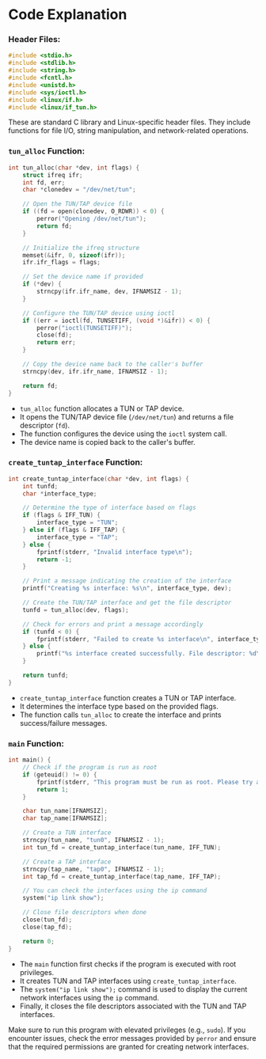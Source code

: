 # Code Explanation

### Header Files:
```c
#include <stdio.h>
#include <stdlib.h>
#include <string.h>
#include <fcntl.h>
#include <unistd.h>
#include <sys/ioctl.h>
#include <linux/if.h>
#include <linux/if_tun.h>
```
These are standard C library and Linux-specific header files. They include functions for file I/O, string manipulation, and network-related operations.

### `tun_alloc` Function:
```c
int tun_alloc(char *dev, int flags) {
    struct ifreq ifr;
    int fd, err;
    char *clonedev = "/dev/net/tun";

    // Open the TUN/TAP device file
    if ((fd = open(clonedev, O_RDWR)) < 0) {
        perror("Opening /dev/net/tun");
        return fd;
    }

    // Initialize the ifreq structure
    memset(&ifr, 0, sizeof(ifr));
    ifr.ifr_flags = flags;

    // Set the device name if provided
    if (*dev) {
        strncpy(ifr.ifr_name, dev, IFNAMSIZ - 1);
    }

    // Configure the TUN/TAP device using ioctl
    if ((err = ioctl(fd, TUNSETIFF, (void *)&ifr)) < 0) {
        perror("ioctl(TUNSETIFF)");
        close(fd);
        return err;
    }

    // Copy the device name back to the caller's buffer
    strncpy(dev, ifr.ifr_name, IFNAMSIZ - 1);

    return fd;
}
```
- `tun_alloc` function allocates a TUN or TAP device.
- It opens the TUN/TAP device file (`/dev/net/tun`) and returns a file descriptor (`fd`).
- The function configures the device using the `ioctl` system call.
- The device name is copied back to the caller's buffer.

### `create_tuntap_interface` Function:
```c
int create_tuntap_interface(char *dev, int flags) {
    int tunfd;
    char *interface_type;

    // Determine the type of interface based on flags
    if (flags & IFF_TUN) {
        interface_type = "TUN";
    } else if (flags & IFF_TAP) {
        interface_type = "TAP";
    } else {
        fprintf(stderr, "Invalid interface type\n");
        return -1;
    }

    // Print a message indicating the creation of the interface
    printf("Creating %s interface: %s\n", interface_type, dev);

    // Create the TUN/TAP interface and get the file descriptor
    tunfd = tun_alloc(dev, flags);

    // Check for errors and print a message accordingly
    if (tunfd < 0) {
        fprintf(stderr, "Failed to create %s interface\n", interface_type);
    } else {
        printf("%s interface created successfully. File descriptor: %d\n", interface_type, tunfd);
    }

    return tunfd;
}
```
- `create_tuntap_interface` function creates a TUN or TAP interface.
- It determines the interface type based on the provided flags.
- The function calls `tun_alloc` to create the interface and prints success/failure messages.

### `main` Function:
```c
int main() {
    // Check if the program is run as root
    if (geteuid() != 0) {
        fprintf(stderr, "This program must be run as root. Please try again.\n");
        return 1;
    }

    char tun_name[IFNAMSIZ];
    char tap_name[IFNAMSIZ];

    // Create a TUN interface
    strncpy(tun_name, "tun0", IFNAMSIZ - 1);
    int tun_fd = create_tuntap_interface(tun_name, IFF_TUN);

    // Create a TAP interface
    strncpy(tap_name, "tap0", IFNAMSIZ - 1);
    int tap_fd = create_tuntap_interface(tap_name, IFF_TAP);

    // You can check the interfaces using the ip command
    system("ip link show");

    // Close file descriptors when done
    close(tun_fd);
    close(tap_fd);

    return 0;
}
```
- The `main` function first checks if the program is executed with root privileges.
- It creates TUN and TAP interfaces using `create_tuntap_interface`.
- The `system("ip link show");` command is used to display the current network interfaces using the `ip` command.
- Finally, it closes the file descriptors associated with the TUN and TAP interfaces.

Make sure to run this program with elevated privileges (e.g., `sudo`). If you encounter issues, check the error messages provided by `perror` and ensure that the required permissions are granted for creating network interfaces.